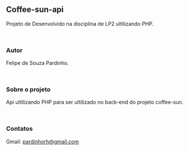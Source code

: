 ## Coffee-sun-api

Projeto de Desenvolvido na disciplina de LP2 ultilizando PHP.

<br/>

### Autor

Felipe de Souza Pardinho.

<br/>

### Sobre o projeto

Api ultilizando PHP para ser ultilizado no back-end do projeto coffee-sun.

<br/>

### Contatos

Gmail: [pardinhorh@gmail.com](https://mail.google.com/mail/u/0/?tab=rm&ogbl#inbox?compose=DmwnWrRspXNJLtCxmSvnvBkjbwWksHLXdPMVWLkGkgCkKJLKLLJSpHDdFNxKlZJwnVdcDbgchGwl)
